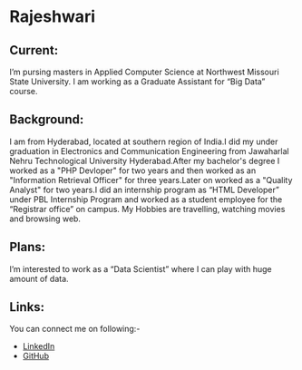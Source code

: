 # Rajeshwari 
## Current:
I’m pursing masters in Applied Computer Science at Northwest Missouri State University. I am working as a Graduate Assistant for “Big Data” course.
## Background:
I am from Hyderabad, located at southern region of India.I did my under graduation in Electronics and Communication Engineering from Jawaharlal Nehru Technological University Hyderabad.After my bachelor's degree I worked as a "PHP Devloper" for two years and then worked as an "Information Retrieval Officer" for three years.Later on worked as a "Quality Analyst" for two years.I did an internship program as “HTML Developer” under PBL Internship Program and worked as a student employee for the “Registrar office” on campus. My Hobbies are travelling, watching movies and browsing web.
## Plans:
I’m interested to work as a “Data Scientist” where I can play with huge amount of data.
## Links:
You can connect me on following:-

- [LinkedIn](https://www.linkedin.com/in/rajeshwari-r-52b53095/)
- [GitHub](https://github.com/Rajeshwari-Rudra)

